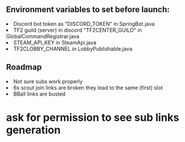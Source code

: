 ## Environment variables to set before launch:
<li>Discord bot token as "DISCORD_TOKEN" in SpringBot.java</li>
<li>TF2 guild (server) in discord "TF2CENTER_GUILD" in GlobalCommandRegistrar.java</li>
<li>STEAM_API_KEY in SteamApi.java</li>
<li>TF2CLOBBY_CHANNEL in LobbyPublishable.java</li>

## Roadmap

<li>Not sure subs work properly</li>
<li>6s scout join links are broken they lead to the same (first) slot</li>
<li>BBall links are busted</li>

# ask for permission to see sub links generation 

